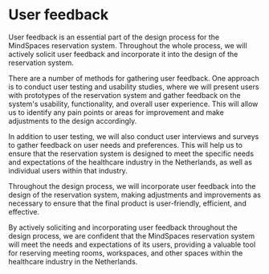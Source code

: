 # User feedback

User feedback is an essential part of the design process for the MindSpaces reservation system. Throughout the whole process, we will actively solicit user feedback and incorporate it into the design of the reservation system.

There are a number of methods for gathering user feedback. One approach is to conduct user testing and usability studies, where we will present users with prototypes of the reservation system and gather feedback on the system's usability, functionality, and overall user experience. This will allow us to identify any pain points or areas for improvement and make adjustments to the design accordingly.

In addition to user testing, we will also conduct user interviews and surveys to gather feedback on user needs and preferences. This will help us to ensure that the reservation system is designed to meet the specific needs and expectations of the healthcare industry in the Netherlands, as well as individual users within that industry.

Throughout the design process, we will incorporate user feedback into the design of the reservation system, making adjustments and improvements as necessary to ensure that the final product is user-friendly, efficient, and effective.

By actively soliciting and incorporating user feedback throughout the design process, we are confident that the MindSpaces reservation system will meet the needs and expectations of its users, providing a valuable tool for reserving meeting rooms, workspaces, and other spaces within the healthcare industry in the Netherlands.